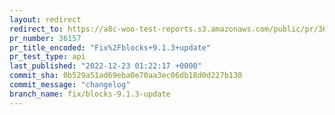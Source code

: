 ```yaml
---
layout: redirect
redirect_to: https://a8c-woo-test-reports.s3.amazonaws.com/public/pr/36157/api/index.html
pr_number: 36157
pr_title_encoded: "Fix%2Fblocks+9.1.3+update"
pr_test_type: api
last_published: "2022-12-23 01:22:17 +0000"
commit_sha: 0b529a51ad69eba0e70aa3ec06db18d0d227b130
commit_message: "changelog"
branch_name: fix/blocks-9.1.3-update
---
```

